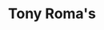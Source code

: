 ---
title: "Tony Roma's"
address: "25-27, University Rd, Belfast, Co. Antrim BT7 1NA"
tel: "028 9032 6777"
county: "Antrim"
category: "American Restaurants"
type: "Content"
lat: "54.587407"
lng: "-5.935697"
---